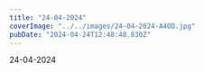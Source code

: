 ```yaml
---
title: "24-04-2024"
coverImage: "../../images/24-04-2024-A4OD.jpg"
pubDate: "2024-04-24T12:48:48.830Z"
---
```


24-04-2024
